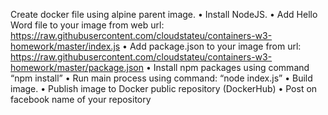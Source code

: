 Create docker file using alpine parent image.
• Install NodeJS.
• Add Hello Word file to your image from web url:
https://raw.githubusercontent.com/cloudstateu/containers-w3-homework/master/index.js
• Add package.json to your image from url:
https://raw.githubusercontent.com/cloudstateu/containers-w3-homework/master/package.json
• Install npm packages using command “npm install”
• Run main process using command: “node index.js”
• Build image.
• Publish image to Docker public repository (DockerHub)
• Post on facebook name of your repository
